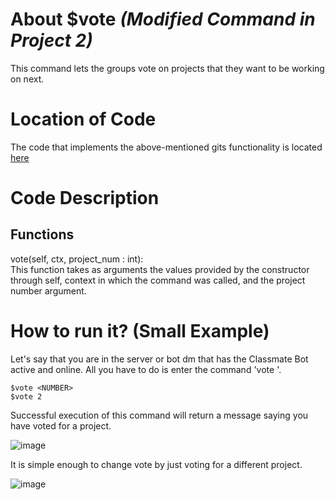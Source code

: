 # About $vote _(Modified Command in Project 2)_
This command lets the groups vote on projects that they want to be working on next.

# Location of Code
The code that implements the above-mentioned gits functionality is located [here](https://github.com/lyonva/ClassMateBot/blob/main/src/cogs/voting.py)

# Code Description
## Functions
vote(self, ctx, project_num : int): <br>
This function takes as arguments the values provided by the constructor through self, context in which the command was called, and the project number argument.

# How to run it? (Small Example)
Let's say that you are in the server or bot dm that has the Classmate Bot active and online. All you have to do is 
enter the command 'vote <number>'.
```
$vote <NUMBER>
$vote 2
```
Successful execution of this command will return a message saying you have voted for a project.

![image](https://user-images.githubusercontent.com/32313919/140250549-8de514c0-d411-41fe-976c-6b43c7bd1edf.png)
  
It is simple enough to change vote by just voting for a different project.
  
![image](https://github.com/lyonva/ClassMateBot/blob/main/data/media/votechange.gif)
